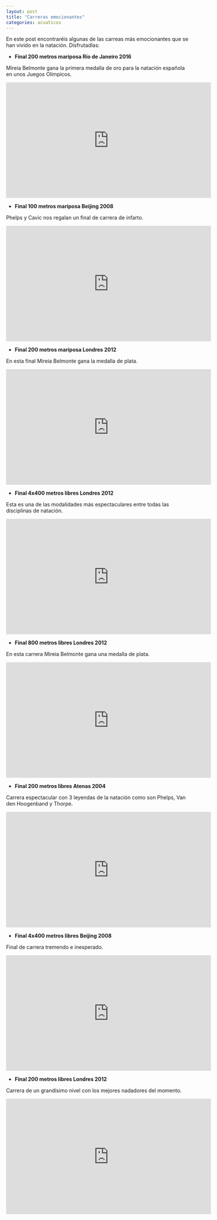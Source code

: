 ```yaml
---
layout: post
title: "Carreras emocionantes"
categories: acuaticos
---
```


En este post encontraréis algunas de las carreas más emocionantes que se han vivido en la natación. Disfrutadlas:

* **Final 200 metros mariposa Río de Janeiro 2016**

Mireia Belmonte gana la primera medalla de oro para la natación española en unos Juegos Olímpicos.

<iframe width="560" height="315" src="https://www.youtube.com/embed/IJGs5UPFQvc" title="YouTube video player" frameborder="0" allow="accelerometer; autoplay; clipboard-write; encrypted-media; gyroscope; picture-in-picture" allowfullscreen></iframe>

* **Final 100 metros mariposa Beijing 2008**

Phelps y Cavic nos regalan un final de carrera de infarto.

<iframe width="560" height="315" src="https://www.youtube.com/embed/dDGKoGEPYks" title="YouTube video player" frameborder="0" allow="accelerometer; autoplay; clipboard-write; encrypted-media; gyroscope; picture-in-picture" allowfullscreen></iframe>

* **Final 200 metros mariposa Londres 2012**

En esta final Mireia Belmonte gana la medalla de plata.

<iframe width="560" height="315" src="https://www.youtube.com/embed/WgUq42uGtnw" title="YouTube video player" frameborder="0" allow="accelerometer; autoplay; clipboard-write; encrypted-media; gyroscope; picture-in-picture" allowfullscreen></iframe>

* **Final 4x400 metros libres Londres 2012**

Esta es una de las modalidades más espectaculares entre todas las disciplinas de natación.

<iframe width="560" height="315" src="https://www.youtube.com/embed/-XI_XeoIFnI" title="YouTube video player" frameborder="0" allow="accelerometer; autoplay; clipboard-write; encrypted-media; gyroscope; picture-in-picture" allowfullscreen></iframe>

* **Final 800 metros libres Londres 2012**

En esta carrera Mireia Belmonte gana una medalla de plata.

<iframe width="560" height="315" src="https://www.youtube.com/embed/JHbNKX3VkIM" title="YouTube video player" frameborder="0" allow="accelerometer; autoplay; clipboard-write; encrypted-media; gyroscope; picture-in-picture" allowfullscreen></iframe>

* **Final 200 metros libres Atenas 2004**

Carrera espectacular con 3 leyendas de la natación como son Phelps, Van den Hoogenband y Thorpe.

<iframe width="560" height="315" src="https://www.youtube.com/embed/uOCyvdyLTbk" title="YouTube video player" frameborder="0" allow="accelerometer; autoplay; clipboard-write; encrypted-media; gyroscope; picture-in-picture" allowfullscreen></iframe>

* **Final 4x400 metros libres Beijing 2008**

Final de carrera tremendo e inesperado.

<iframe width="560" height="315" src="https://www.youtube.com/embed/SsfX1_psc6o" title="YouTube video player" frameborder="0" allow="accelerometer; autoplay; clipboard-write; encrypted-media; gyroscope; picture-in-picture" allowfullscreen></iframe>

* **Final 200 metros libres Londres 2012**

Carrera de un grandísimo nivel con los mejores nadadores del momento.

<iframe width="560" height="315" src="https://www.youtube.com/embed/HD7-tKW7Qpo" title="YouTube video player" frameborder="0" allow="accelerometer; autoplay; clipboard-write; encrypted-media; gyroscope; picture-in-picture" allowfullscreen></iframe>
